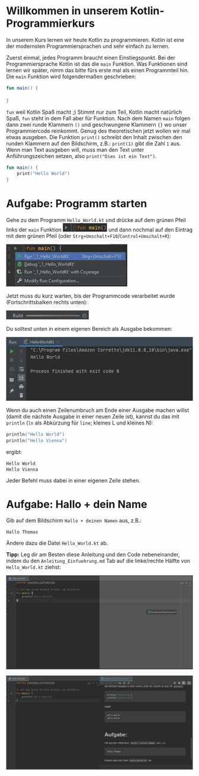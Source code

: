 # Willkommen in unserem Kotlin-Programmierkurs

In unserem Kurs lernen wir heute Kotlin zu programmieren.
Kotlin ist eine der modernsten Programmiersprachen und sehr einfach zu lernen.

Zuerst einmal, jedes Programm braucht einen Einstiegspunkt.
Bei der Programmiersprache Kotlin ist das die `main` Funktion.
Was Funktionen sind lernen wir später, nimm das bitte fürs erste mal als einen Programmteil hin.
Die `main` Funktion wird folgendermaßen geschrieben:

```kotlin
fun main() {
    
}
```

`fun` weil Kotlin Spaß macht ;)
Stimmt nur zum Teil, Kotlin macht natürlich Spaß, `fun` steht in dem Fall aber für Funktion.
Nach dem Namen `main` folgen dann zwei runde Klammern `()` und geschwungene Klammern `{}` wo unser Programmiercode reinkommt.
Genug des theoretischen jetzt wollen wir mal etwas ausgeben.
Die Funktion `print()` schreibt den Inhalt zwischen den runden Klammern auf den Bildschirm, z.B.: `print(1)` gibt die Zahl `1` aus.
Wenn man Text ausgeben will, muss man den Text unter Anführungszeichen setzen, also `print("Dies ist ein Text")`.

```kotlin
fun main() {
    print("Hello World")
}
```

# Aufgabe: Programm starten

Gehe zu dem Programm `Hello_World.kt` und drücke auf dem grünen Pfeil links der `main` Funktion ![](../../../../images/RunIcon.png) und dann nochmal auf den Eintrag mit dem grünen Pfeil (oder `Strg+Umschalt+F10`/`Control+Umschalt+R`):

![](../../../../images/RunWindow.png)

Jetzt muss du kurz warten, bis der Programmcode verarbeitet wurde (Fortschrittsbalken rechts unten):

![](../../../../images/Build.png)

Du solltest unten in einem eigenen Bereich als Ausgabe bekommen:

![](../../../../images/Console.png)

Wenn du auch einen Zeilenumbruch am Ende einer Ausgabe machen willst (damit die nächste Ausgabe in einer neuen Zeile ist), kannst du das mit `println` (`ln` als Abkürzung für `line`; kleines L und kleines N):

```kotlin
println("Hello World")
println("Hello Vienna")
```

ergibt:

```
Hello World
Hello Vienna
```

Jeder Befehl muss dabei in einer eigenen Zeile stehen.

# Aufgabe: Hallo + dein Name

Gib auf dem Bildschirm `Hallo + deinen Namen` aus, z.B.:

```
Hallo Thomas
```

Ändere dazu die Datei `Hello_World.kt` ab.

**Tipp:**
Leg dir am Besten diese Anleitung und den Code nebeneinander, indem du den `Anleitung_Einfuehrung.md` Tab auf die linke/rechte Hälfte von `Hello_World.kt` ziehst:

![](../../../../images/SplitscreenZiehen.png)

![](../../../../images/Splitscreen.png)
